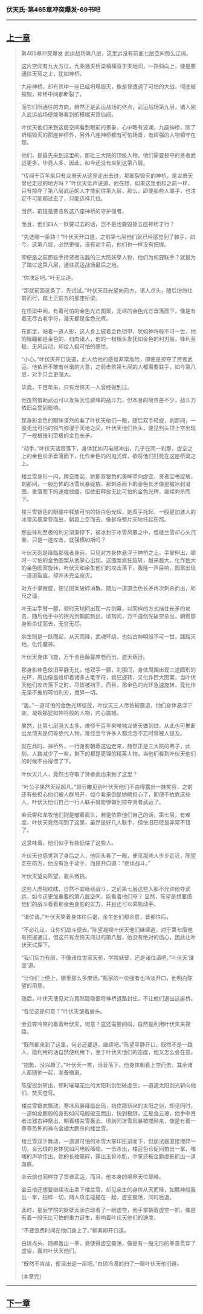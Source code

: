 ### 伏天氏-第465章冲突爆发-69书吧

--------
[上一章](./e2746ad3380f7146464258adfceb874c.md)
--------


>
>
>
>第465章冲突爆发
>武运战场第八层，这里远没有前面七层空间那么辽阔。
>
>这片空间有九大方位，九条通天桥梁横横亘于天地间，一路斜向上，像是要通往天穹之上，犹如神桥。
>
>九座神桥，却有其中一座已经坍塌毁灭，像是曾遭遇了可怕的大战，彻底被摧毁，神桥中间都断裂了。
>
>而它们所通往的方向，赫然正是武运战场的终点，武运战场第九层，诸人刚入武运战场便能够看到的模糊天宫仙阙。
>
>叶伏天他们来到这层空间看到眼前的景象，心中略有波澜，九座神桥，除了坍塌毁灭的那座神桥外，另外八座神桥都有可怕场景，有超强的人物镇守在那。
>
>他们，是最先来到这里的，那批三大院的顶级人物，他们需要掠夺的贤者武运更多，毕竟人多，因此，如今还没有来到这第八层。
>
>“传闻千百年来只有龙倚天从这里走出去过，那断裂毁灭的神桥，是龙倚天曾经走过的地方吗？”叶伏天低声说道，他在想，如果这里也和之前一样，只有掠夺了第八层武运的人才能前往第九层，那么，即便那些人联手，也注定不可能都过去了，只能选择几位。
>
>当然，前提是要击败这八座神桥的守护强者。
>
>而且，他们四人一妖要过去的话，岂不是也要毁掉五座神桥才行？
>
>“先选哪一条路？”叶伏天开口道，之前第七层他们就已经感觉到了棘手，如今，这第八层，必然更强，没有动手前，他们也一样没有把握。
>
>即便是之前那些手持贤者法器的三大院妖孽人物，他们为何要联手？就是为了踏过这第八层，通往武运战场最后之地。
>
>“你决定吧。”叶无尘道。
>
>“那就前面这条了，先试试。”叶伏天目光望向前方，诸人点头，随后纷纷往前而行，踏上正前方的那座桥梁。
>
>在桥梁中间，有着可怕的金色光芒图案，无尽的金色光芒垂落而下，像是有着无尽古老字符，漫天都是金色光辉。
>
>在那里，站着一道人影，这人身上披着金色铠甲，犹如神将般不可一世，他的眼瞳都是金色的，扫向诸人，他的一根根头发犹如金色的利刃般，锋利至极，无风自动，却给人极可怕的感觉。
>
>“小心。”叶伏天开口说道，此人给他的感觉非常危险，即便是掠夺了贤者武运，他依旧不敢有丝毫的大意，之前击败第七层的人都需要联手，如今第八层，对手只会更强大。
>
>毕竟，千百年来，只有龙倚天一人曾经做到过。
>
>他虽然借助武运可以发挥天位巅峰的战斗力，但本身的境界差不少，战斗力依旧会受到影响。
>
>那身影金色的眼眸漠然的看了叶伏天他们一眼，随后双手轻旋，刹那间，一股无比可怕的锐气弥漫于天地之间，叶伏天他们抬头，便见到头顶上空出现了一根根锋利至极的金色长矛。
>
>“动手。”叶伏天话音落下，身体犹如闪电般冲出，几乎在同一刹那，虚空之上的金色长矛垂落而下，化作金色的闪电光辉，欲将他们钉死在这座桥梁之上。
>
>楼兰雪身形一闪，腾空而起，她那双银色的美眸望向虚空，贤者宝书绽放，刹那间，一股恐怖的冰雪风暴绽放，那刺杀而下的金色长矛像是被冰封凝固，垂落而下的速度放缓，但依旧释放无比可怕的金色光辉，继续刺杀而下。
>
>楼兰雪银色的眼瞳中释放可怕的银白色光辉，她双手托起，一股更加骇人的冰雪风暴席卷而出，朝着上空而去，像是将整片天地托起在那。
>
>那些锋利至极的利刃渐渐停下，被冰封于冰雪风暴之中，但楼兰雪却心头沉重，只是一道攻击，就强横如斯吗？
>
>叶伏天则是降临那强者身前，只见对方身体悬浮于神桥之上，手掌伸出，顿时一可怕的金色图案从他掌心出现，这图案疯狂旋转，越来越大，化作巨大的金色图案旋转，叶伏天和余生他们的攻击落下，轰隆一声巨响，图案出现一道道裂痕，却并未完全崩灭。
>
>对方手掌微旋，便见图案破碎消散，随后一道道金色长矛再次刺杀而出，咫尺之遥。
>
>叶无尘手臂一颤，顿时天地间出现一片剑幕，以同样的方式挡住长矛的攻击，随后他手中的摇光剑朝前刺出，顷刻间，万千道剑光破空杀出，朝着那身影杀伐而去，无穷无尽。
>
>余生则是一跃而起，从天而降，武魂环绕，也如古神明般不可一世，践踏天地，化作魔神。
>
>叶伏天身体飞旋，万千金色藤蔓席卷而出，遮天蔽日。
>
>那身影神色依旧平静无比，他双手一颤，刹那间，身体周围出现三道圆形的光环，周边像是烙印着诸多古老字符，疯狂旋转，又化作巨大图案，当叶伏天他们攻击落下之时，尽皆被挡下，而且，那金色的光环急速旋转，竟化作无坚不摧的可怕利刃，搅碎一切。
>
>“轰。”一道可怕的金色光辉绽放，叶伏天三人尽皆被震退，他们身体悬浮于空，凝视那犹如神将般的人物，内心震撼。
>
>果然，比第七层强大太多，难怪千百年来唯独龙倚天做到过，从此也可推断出龙倚天是何等绝代人物，难怪至今许多人都念念不忘时常被人提及。
>
>就在此时，神桥外，一行身影朝着这边走来，赫然正是三大院的弟子，此刻，人数减少了一些，剩下的都是更强的精英人物，当他们看到叶伏天他们的时候不由得愣了下。
>
>叶伏天几人，竟然也夺取了贤者武运来到了这里？
>
>“叶公子果然天赋超凡。”顾云曦见到叶伏天他们不由得露出一抹笑容，之前还有些担心他们被人群甩开，如今看来倒是她瞎担心了，即便不依靠这些人，叶伏天他们自己一行人联手就能够做到掠夺贤者武运了。
>
>金云霄和龙牧他们则是皱着眉头，若是依靠他们自己的话，第七层，有难度，叶伏天竟然闯到了这里，虽然是好几人联手，但依旧已经是非常不错了。
>
>这意味着，他们似乎有些低估了这些人。
>
>叶伏天也感觉到了身后之人，他回头看了一眼，便见那些人步步走近，陈望走在前方，他没有急于动手，而是开口道：“继续战斗。”
>
>叶伏天望向陈望，眉头微挑。
>
>这些人虎视眈眈，自然不宜继续战斗，之前第七层这些人都不允许他夺武运，如今这更加重要的第八层空间，能看着他们夺？
>显然，陈望是想要借他们的战斗看看那金色身影的实力，并且还可以乘机动手。
>
>“诸位请。”叶伏天笑着身体往后退，余生他们都会意，皆都往后。
>
>“不必礼让，让你们战斗便去。”陈望凝视叶伏天他们继续道，对于第七层他有把握通过，但这只有龙倚天闯过的第八层，他没有绝对的信心，因此让叶伏天试探下。
>
>“我们实力有限，不像诸位世家天骄，学院妖孽，还是诸位请吧。”叶伏天‘谦虚’道。
>
>“让你们上便上，哪里那么多废话。”甄家的一位强者也冷淡开口，他明白陈望的用意。
>
>随后，叶伏天便见对方竟然隐隐要将神桥退路封住，不让他们退出这座桥。
>
>“各位这是何意？”叶伏天皱着眉头。
>
>金云霄冷笑的看着叶伏天，何意？这还需要问吗，自然是利用叶伏天来探路。
>
>“既然都来到了这里，何必还要退，继续吧。”陈望平静开口，既然不是一路人，能利用的话自然便利用下，至于叶伏天他们的态度，他又怎么会在意。
>
>“抱歉，没兴趣了。”叶伏天一笑，话音落下，他身体朝着上空而去，其余诸人都随他一起，准备撤离。
>
>陈望拔剑斩出，顿时璀璨无比的太阳利剑划破虚空，一道道太阳剑光斩向他们，焚灭苍穹。
>
>楼兰雪银衣飘动，寒冰风暴降临出现，挡住那斩来的太阳之剑，却见同时，一道如金鹏般的身影如闪电般破空而出，快到极限，正是金云琅，他手中贤者法器古钟祭出，朝着楼兰雪轰去，顷刻间冰雪风暴被搅碎来，像是有着一尊尊恐怖的神鸟金翅大鹏杀向楼兰雪。
>
>楼兰雪双手舞动，一道道可怕的冰雪大掌印压迫而下，但那法器直接搅碎一切，金云琅的身体犹如闪电般降临，一击杀出，楼蓝色仓促间拍出一掌，嗤嗤的声响传出，她的长袖震碎，露出玉骨冰肌，手掌还被金鹏虚影抓出一道血痕。
>
>金云琅也同样夺了贤者武运，而且，他本身的境界天位巅峰。
>
>金云琅还想要继续攻击拿下楼兰雪，却见余生的身体从天而降，如魔神般轰出一掌，拍碎一切，两人攻击碰撞在一起，虚空震荡，同时后退。
>
>此时，星辰学院的妖孽天骄白琼看了一眼虚空，他手掌朝着虚空一抓，像是有着一股无比可怕的重力诞生，影响着叶伏天他们的速度。
>
>“不要浪费时间在他们身上了。”柳素卿开口道。
>
>白琼点头，随即轰出一拳，竟使得虚空震荡，像是有一股无形的拳意贯穿了虚空，轰向叶伏天他们。
>
>“既然不肯战，便滚出这一层吧。”白琼冷漠的扫了一眼叶伏天他们道。
>
>(本章完)
>
>

--------
[下一章](./b5dbfd03aceccb58a0806a43b4e81ec9.md)
--------
